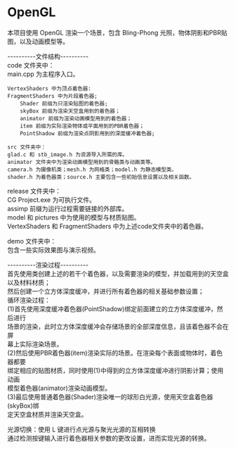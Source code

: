 # OpenGL  
本项目使用 OpenGL 渲染一个场景，包含 Bling-Phong 光照，物体阴影和PBR贴图，以及动画模型等。  
  
----------文件结构----------  
code 文件夹中：  
	main.cpp 为主程序入口。  
  
	VertexShaders 中为顶点着色器:  
	FragmentShaders 中为片段着色器;  
		Shader 前缀为只渲染贴图的着色器;   
		skyBox 前缀为渲染天空盒用到的着色器；   
		animator 前缀为渲染动画模型用到的着色器；  
		item 前缀为实际渲染物体或平面用到的PBR着色器；  
		PointShadow 前缀为渲染点阴影用到的深度缓冲着色器;  
  
	src 文件夹中：  
	glad.c 和 stb_image.h 为资源导入所需的库。  
	animator 文件夹中为渲染动画模型用到的骨骼类与动画类等。  
	camera.h 为摄像机类；mesh.h 为网格类；model.h 为静态模型类。  
	shader.h 为着色器类；source.h 主要包含一些初始信息设置以及相关函数。  
  
release 文件夹中：  
	CG Project.exe 为可执行文件。  
	assimp 前缀为运行过程需要链接的外部库。    
	model 和 pictures 中为使用的模型与材质贴图。  
	VertexShaders 和 FragmentShaders 中为上述code文件夹中的着色器。  
  
demo 文件夹中：  
	包含一些实际效果图与演示视频。  
  
----------渲染过程----------  
首先使用类创建上述的若干个着色器，以及需要渲染的模型，并加载用到的天空盒以及材料材质；  
然后创建一个立方体深度缓冲，并进行所有着色器的相关基础参数设置；  
循环渲染过程：  
	(1)首先使用深度缓冲着色器(PointShadow)绑定前面建立的立方体深度缓冲，然后进行  
	    场景的渲染，此时立方体深度缓冲会存储场景的全部深度信息，且该着色器不会在屏  
	    幕上实际渲染场景。  
	(2)然后使用PBR着色器(item)渲染实际的场景。在渲染每个表面或物体时，着色器都要  
	    绑定相应的贴图材质，同时使用(1)中得到的立方体深度缓冲进行阴影计算；使用动画  
	    模型着色器(animator)渲染动画模型。  
	(3)最后使用普通着色器(Shader)渲染唯一的球形白光源，使用天空盒着色器(skyBox)绑  
	    定天空盒材质并渲染天空盒。  
  
光源切换：使用 L 键进行点光源与聚光光源的互相转换  
	通过检测按键输入进行着色器相关参数的更改设置，进而实现光源的转换。
